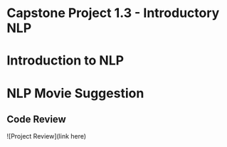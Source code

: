 # Capstone Project 1.3 - Introductory NLP

# Introduction to NLP

# NLP Movie Suggestion

## Code Review
![Project Review](link here)

